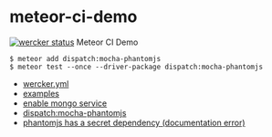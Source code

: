 # meteor-ci-demo
[![wercker status](https://app.wercker.com/status/2a7baacf59bb6724834d58e4cd0e5579/m "wercker status")](https://app.wercker.com/project/bykey/2a7baacf59bb6724834d58e4cd0e5579)
Meteor CI Demo

```
$ meteor add dispatch:mocha-phantomjs
$ meteor test --once --driver-package dispatch:mocha-phantomjs
```

- [wercker.yml](http://old-devcenter.wercker.com/articles/werckeryml/)
- [examples](https://github.com/ncb000gt/node.bcrypt.js/blob/master/werker.yml)
- [enable mongo service](http://devcenter.wercker.com/docs/services/mongodb.html)
- [dispatch:mocha-phantomjs](https://atmospherejs.com/dispatch/mocha-phantomjs)
- [phantomjs has a secret dependency (documentation error)](https://github.com/ariya/phantomjs/issues/10904)
